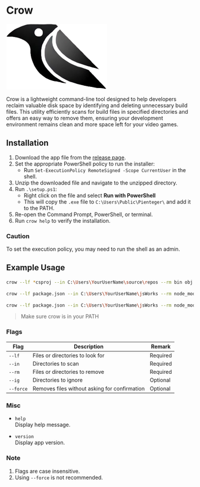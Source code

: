 # Crow

![Crow logo, designed with Ai](./crow-logo.png)

Crow is a lightweight command-line tool designed to help developers reclaim valuable disk space by identifying and deleting unnecessary build files. This utility efficiently scans for build files in specified directories and offers an easy way to remove them, ensuring your development environment remains clean and more space left for your video games.

## Installation

1. Download the app file from the [release page](https://github.com/Pienteger/Crow/releases).
2. Set the appropriate PowerShell policy to run the installer:
   - Run `Set-ExecutionPolicy RemoteSigned -Scope CurrentUser` in the shell.
3. Unzip the downloaded file and navigate to the unzipped directory.
4. Run `.\setup.ps1`:
   - Right click on the file and select **Run with PowerShell**
   - This will copy the `.exe` file to `C:\Users\Public\Pienteger\` and add it to the PATH.
5. Re-open the Command Prompt, PowerShell, or terminal.
6. Run `crow help` to verify the installation.

### Caution

To set the execution policy, you may need to run the shell as an admin.

## Example Usage

```sh
crow --lf *csproj --in C:\Users\YourUserName\source\repos --rm bin obj
```

```sh
crow --lf package.json --in C:\Users\YourUserName\jsWorks --rm node_modules
```

```sh
crow --lf package.json --in C:\Users\YourUserName\jsWorks --rm node_modules --ig AppData
```

> Make sure crow is in your PATH

### Flags

|Flag|Description|Remark|
|---|---|---|
|`--lf`|Files or directories to look for|Required|
|`--in`|Directories to scan|Required|
|`--rm`|Files or directories to remove|Required|
|`--ig`|Directories to ignore|Optional|
|`--force`|Removes files without asking for confirmation|Optional|

### Misc

- `help`  
  Display help message.

- `version`  
  Display app version.

### Note

1. Flags are case insensitive.
2. Using `--force` is not recommended.
